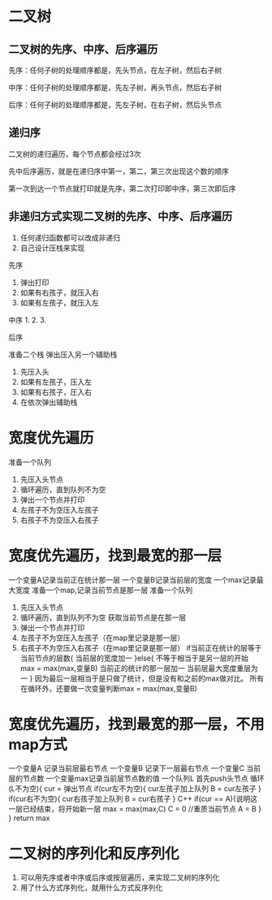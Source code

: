 # 二叉树

## 二叉树的先序、中序、后序遍历

先序：任何子树的处理顺序都是，先头节点，在左子树，然后右子树

中序：任何子树的处理顺序都是，先左子树，再头节点，然后右子树

后序：任何子树的处理顺序都是，先左子树，在右子树，然后头节点

## 递归序

二叉树的递归遍历，每个节点都会经过3次

先中后序遍历，就是在递归序中第一，第二，第三次出现这个数的顺序

第一次到达一个节点就打印就是先序，第二次打印即中序，第三次即后序


## 非递归方式实现二叉树的先序、中序、后序遍历

1. 任何递归函数都可以改成非递归 
2. 自己设计压栈来实现



先序 
 
1. 弹出打印
2. 如果有右孩子，就压入右
3. 如果有左孩子，就压入左


中序
1. 
2. 
3. 


后序

准备二个栈
弹出压入另一个辅助栈
1. 先压入头
2. 如果有左孩子，压入左
3. 如果有右孩子，圧入右
4. 在依次弹出辅助栈









# 宽度优先遍历

准备一个队列
1. 先压入头节点
2. 循环遍历，直到队列不为空 
2. 弹出一个节点并打印
3. 左孩子不为空压入左孩子
4. 右孩子不为空压入右孩子


# 宽度优先遍历，找到最宽的那一层

一个变量A记录当前正在统计那一层
一个变量B记录当前层的宽度
一个max记录最大宽度
准备一个map,记录当前节点是那一层
准备一个队列
1. 先压入头节点
2. 循环遍历，直到队列不为空 
获取当前节点是在那一层
2. 弹出一个节点并打印
3. 左孩子不为空压入左孩子（在map里记录是那一层）
4. 右孩子不为空压入右孩子（在map里记录是那一层）
if当前正在统计的层等于当前节点的层数{
    当前层的宽度加一
}else{
    不等于相当于是另一层的开始
    max = max(max,变量B)
    当前正的统计的那一层加一
    当前层最大宽度重层为一
}
因为最后一层相当于是只做了统计，但是没有和之前的max做对比。
所有在循环外，还要做一次变量判断max = max(max,变量B)

# 宽度优先遍历，找到最宽的那一层，不用map方式

一个变量A 记录当前层最右节点
一个变量B 记录下一层最右节点
一个变量C 当前层的节点数
一个变量max记录当前层节点数的值
一个队列L
首先push头节点
循环(L不为空){
    cur = 弹出节点
    if(cur左不为空){
        cur左孩子加上队列
        B = cur左孩子
    }
    if(cur右不为空){
        cur右孩子加上队列
        B = cur右孩子
    }
    C++
    if(cur == A){说明这一层已经结束，将开始新一层
        max = max(max,C)
        C = 0 //重质当前节点
        A = B
    }
}
return max



# 二叉树的序列化和反序列化

1. 可以用先序或者中序或后序或按层遍历，来实现二叉树的序列化
2. 用了什么方式序列化，就用什么方式反序列化








